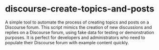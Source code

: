 # discourse-create-topics-and-posts
A simple tool to automate the process of creating topics and posts on a Discourse forum. This script mimics the creation of new discussions and replies on a Discourse forum, using fake data for testing or demonstration purposes. It is perfect for developers and administrators who need to populate their Discourse forum with example content quickly.
